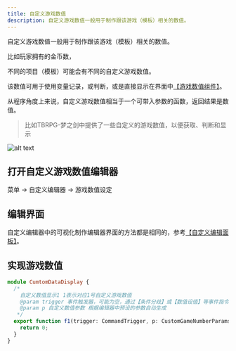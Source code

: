 ```yaml
---
title: 自定义游戏数值
description: 自定义游戏数值一般用于制作跟该游戏（模板）相关的数值。
---
```


自定义游戏数值一般用于制作跟该游戏（模板）相关的数值。

比如玩家拥有的金币数，

不同的项目（模板）可能会有不同的自定义游戏数值。

该数值可用于使用变量记录，或判断，或是直接显示在界面中[【游戏数值组件】](/zh_hans/getting-started/interface/uicustomgamenumber)。

从程序角度上来说，自定义游戏数值相当于一个可带入参数的函数，返回结果是数值。

> 比如TBRPG-梦之剑中提供了一些自定义的游戏数值，以便获取、判断和显示

![alt text](https://assbak.gcw.wiki/gcw/image/zh_hans/getting-started/19.edit/1.index/image-10.png)

## 打开自定义游戏数值编辑器

菜单 -> 自定义编辑器 -> 游戏数值设定

## 编辑界面

自定义编辑器中的可视化制作编辑器界面的方法都是相同的，参考[【自定义编辑面板】](/zh_hans/getting-started/edit/editui)。

## 实现游戏数值

```ts [Script.ts]
module CumtomDataDisplay {
  /*
    自定义数值显示1 1表示对应1号自定义游戏数值
    @param trigger 事件触发器，可能为空，通过【条件分歧】或【数值设值】等事件指令中调用时存在触发器
    @param p 自定义数值参数 根据编辑器中预设的参数自动生成
   */
  export function f1(trigger: CommandTrigger, p: CustomGameNumberParams_1): number {
    return 0;
  }
}
```
